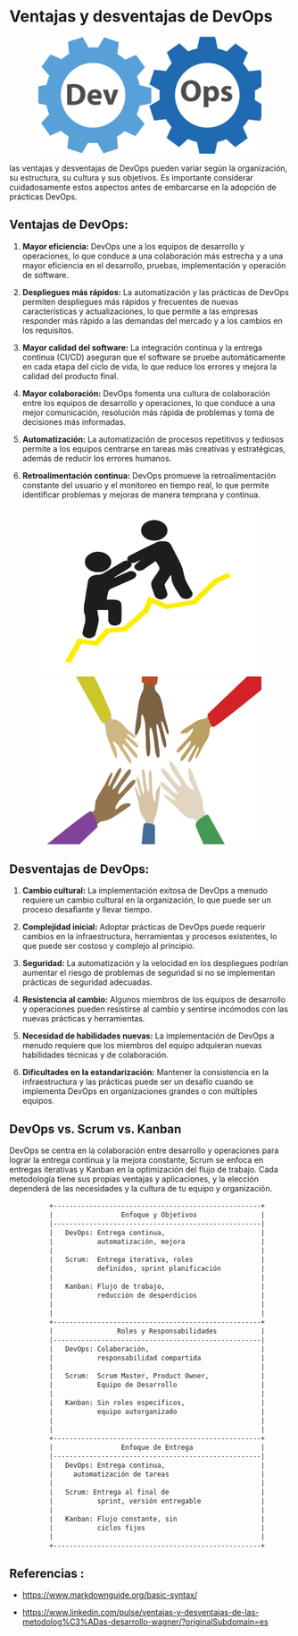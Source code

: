 
# Ventajas y desventajas de DevOps




<p align="center"><img src="https://github.com/CindyFonck/Devops_23/blob/main/NestorBecerra/img/pngegg.png" alt="logo" width="400"/></p>



las ventajas y desventajas de DevOps pueden variar según la organización, su estructura, su cultura y sus objetivos. Es importante considerar cuidadosamente estos aspectos antes de embarcarse en la adopción de prácticas DevOps.



## Ventajas de DevOps:


1. **Mayor eficiencia:** DevOps une a los equipos de desarrollo y operaciones, lo que conduce a una colaboración más estrecha y a una mayor eficiencia en el desarrollo, pruebas, implementación y operación de software.

2. **Despliegues más rápidos:** La automatización y las prácticas de DevOps permiten despliegues más rápidos y frecuentes de nuevas características y actualizaciones, lo que permite a las empresas responder más rápido a las demandas del mercado y a los cambios en los requisitos.

3. **Mayor calidad del software:** La integración continua y la entrega continua (CI/CD) aseguran que el software se pruebe automáticamente en cada etapa del ciclo de vida, lo que reduce los errores y mejora la calidad del producto final.

4. **Mayor colaboración:** DevOps fomenta una cultura de colaboración entre los equipos de desarrollo y operaciones, lo que conduce a una mejor comunicación, resolución más rápida de problemas y toma de decisiones más informadas.

5. **Automatización:** La automatización de procesos repetitivos y tediosos permite a los equipos centrarse en tareas más creativas y estratégicas, además de reducir los errores humanos.

6. **Retroalimentación continua:** DevOps promueve la retroalimentación constante del usuario y el monitoreo en tiempo real, lo que permite identificar problemas y mejoras de manera temprana y continua.




<p align="center">
    <img src="https://github.com/CindyFonck/Devops_23/blob/main/NestorBecerra/img/pngegg%20(2).png" alt="Imagen 1" width="400" height="300" style="margin-right: 20px;">
    <img src="https://github.com/CindyFonck/Devops_23/blob/main/NestorBecerra/img/pngegg%20(1).png?raw=true" alt="Imagen 2" width="400" height="300">
</p>




## Desventajas de DevOps:

1. **Cambio cultural:** La implementación exitosa de DevOps a menudo requiere un cambio cultural en la organización, lo que puede ser un proceso desafiante y llevar tiempo.

2. **Complejidad inicial:** Adoptar prácticas de DevOps puede requerir cambios en la infraestructura, herramientas y procesos existentes, lo que puede ser costoso y complejo al principio.

3. **Seguridad:** La automatización y la velocidad en los despliegues podrían aumentar el riesgo de problemas de seguridad si no se implementan prácticas de seguridad adecuadas.

4. **Resistencia al cambio:** Algunos miembros de los equipos de desarrollo y operaciones pueden resistirse al cambio y sentirse incómodos con las nuevas prácticas y herramientas.

5. **Necesidad de habilidades nuevas:** La implementación de DevOps a menudo requiere que los miembros del equipo adquieran nuevas habilidades técnicas y de colaboración.

6. **Dificultades en la estandarización:** Mantener la consistencia en la infraestructura y las prácticas puede ser un desafío cuando se implementa DevOps en organizaciones grandes o con múltiples equipos.

## DevOps vs. Scrum vs. Kanban

DevOps se centra en la colaboración entre desarrollo y operaciones para lograr la entrega continua y la mejora constante, Scrum se enfoca en entregas iterativas y Kanban en la optimización del flujo de trabajo. Cada metodología tiene sus propias ventajas y aplicaciones, y la elección dependerá de las necesidades y la cultura de tu equipo y organización.



              +----------------------------------------------------+
              |                 Enfoque y Objetivos                |
              |----------------------------------------------------|
              |   DevOps: Entrega continua,                        |
              |           automatización, mejora                   |                               
              |                                                    |
              |   Scrum:  Entrega iterativa, roles                 |
              |           definidos, sprint planificación          |    
              |                                                    |                  
              |   Kanban: Flujo de trabajo,                        |
              |           reducción de desperdicios                |
              |                                                    |
              |                                                    |
              +----------------------------------------------------+
              |                Roles y Responsabilidades           |
              |----------------------------------------------------|
              |   DevOps: Colaboración,                            |
              |           responsabilidad compartida               |
              |                                                    |
              |   Scrum:  Scrum Master, Product Owner,             |
              |           Equipo de Desarrollo                     |
              |                                                    |
              |   Kanban: Sin roles específicos,                   |
              |           equipo autorganizado                     |                            
              |                                                    |            
              |                                                    |
              +----------------------------------------------------+
              |                 Enfoque de Entrega                 |
              |----------------------------------------------------|          
              |   DevOps: Entrega continua,                        |
              |     automatización de tareas                       |
              |                                                    |
              |   Scrum: Entrega al final de                       |
              |           sprint, versión entregable               |
              |                                                    |
              |   Kanban: Flujo constante, sin                     |
              |           ciclos fijos                             |                                       
              |                                                    |
              +----------------------------------------------------+



## Referencias :

- <https://www.markdownguide.org/basic-syntax/>

- <https://www.linkedin.com/pulse/ventajas-y-desventajas-de-las-metodolog%C3%ADas-desarrollo-wagner/?originalSubdomain=es>








